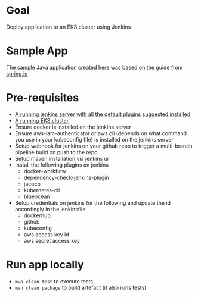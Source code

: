 # Goal
Deploy application to an EKS cluster using Jenkins

# Sample App
The sample Java application created here was based on the guide from [spring.io](https://spring.io/guides/gs/spring-boot/)

# Pre-requisites
- [A running jenkins server with all the default plugins suggested installed](https://www.jenkins.io/doc/book/installing/)
- [A running EKS cluster](https://github.com/joyadauche/provision-eks-cluster-using-terraform)
- Ensure docker is installed on the jenkins server
- Ensure aws-iam-authenticator or aws cli (depends on what command you use in your kubeconfig file) is installed on the jenkins server
- Setup webhook for jenkins on your github repo to trigger a multi-branch pipeline build on push to the repo
- Setup maven installation via jenkins ui
- Install the following plugins on jenkins
  - docker-workflow
  - dependency-check-jenkins-plugin
  - jacoco
  - kubernetes-cli
  - blueocean
- Setup credentials on jenkins for the following and update the id accordingly in the jenkinsfile
  - dockerhub
  - github
  - kubeconfig
  - aws access key id
  - aws secret access key

# Run app locally
- `mvn clean test` to execute tests
- `mvn clean package` to build artefact (it also runs tests)